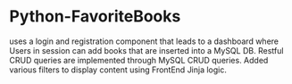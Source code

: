 # Python-FavoriteBooks

uses a login and registration component that leads to a dashboard where Users in session can add books that are inserted into a MySQL DB.  Restful CRUD queries are implemented through MySQL CRUD queries.   Added various filters to display content using FrontEnd Jinja logic.
